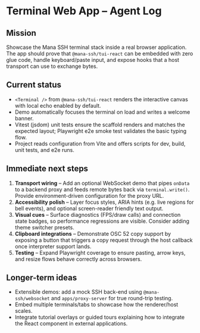 # Terminal Web App – Agent Log

## Mission

Showcase the Mana SSH terminal stack inside a real browser application. The app should prove that `@mana-ssh/tui-react` can be embedded with zero glue code, handle keyboard/paste input, and expose hooks that a host transport can use to exchange bytes.

## Current status

- `<Terminal />` from `@mana-ssh/tui-react` renders the interactive canvas with local echo enabled by default.
- Demo automatically focuses the terminal on load and writes a welcome banner.
- Vitest (jsdom) unit tests ensure the scaffold renders and matches the expected layout; Playwright e2e smoke test validates the basic typing flow.
- Project reads configuration from Vite and offers scripts for dev, build, unit tests, and e2e runs.

## Immediate next steps

1. **Transport wiring** – Add an optional WebSocket demo that pipes `onData` to a backend proxy and feeds remote bytes back via `terminal.write()`. Provide environment-driven configuration for the proxy URL.
2. **Accessibility polish** – Layer focus styles, ARIA hints (e.g. live regions for bell events), and optional screen-reader friendly text output.
3. **Visual cues** – Surface diagnostics (FPS/draw calls) and connection state badges, so performance regressions are visible. Consider adding theme switcher presets.
4. **Clipboard integrations** – Demonstrate OSC 52 copy support by exposing a button that triggers a copy request through the host callback once interpreter support lands.
5. **Testing** – Expand Playwright coverage to ensure pasting, arrow keys, and resize flows behave correctly across browsers.

## Longer-term ideas

- Extensible demos: add a mock SSH back-end using `@mana-ssh/websocket` and `apps/proxy-server` for true round-trip testing.
- Embed multiple terminals/tabs to showcase how the renderer/host scales.
- Integrate tutorial overlays or guided tours explaining how to integrate the React component in external applications.
